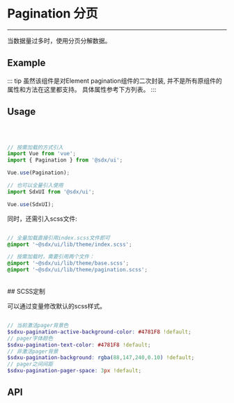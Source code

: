 # Pagination 分页
---
当数据量过多时，使用分页分解数据。

## Example

<Common-BasicUsage>
<ui-pagination-general></ui-pagination-general>
  <highlight-code slot="codeText" lang="vue">
        <template>
            <sdxu-pagination
                :current-page.sync="current"
                :page-size="pageSize"
                :total="total"
                @current-change="currentChange"
            />
        </template>
  </highlight-code>
</Common-BasicUsage>

::: tip 
虽然该组件是对Element pagination组件的二次封装, 并不是所有原组件的属性和方法在这里都支持。
具体属性参考下方列表。
:::

## Usage

<br>

```js

// 按需加载的方式引入
import Vue from 'vue';
import { Pagination } from '@sdx/ui';

Vue.use(Pagination);

// 也可以全量引入使用
import SdxUI from '@sdx/ui';

Vue.use(SdxUI);
```

同时，还需引入scss文件:

```scss

// 全量加载直接引用index.scss文件即可
@import '~@sdx/ui/lib/theme/index.scss';

// 按需加载时，需要引用两个文件：
@import '~@sdx/ui/lib/theme/base.scss';
@import '~@sdx/ui/lib/theme/pagination.scss';

```
<br>
## SCSS定制

可以通过变量修改默认的scss样式。

```scss

// 当前激活pager背景色
$sdxu-pagination-active-background-color: #4781F8 !default;
// pager字体颜色
$sdxu-pagination-text-color: #4781F8 !default;
// 非激活pager背景
$sdxu-pagination-background: rgba(88,147,240,0.10) !default;
// pager之间间距
$sdxu-pagination-pager-space: 3px !default;
```

## API

<ui-pagination-api slot="api" />